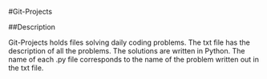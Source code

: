 #Git-Projects

##Description

Git-Projects holds files solving daily coding problems. 
The txt file has the description of all the problems. 
The solutions are written in Python.
The name of each .py file corresponds to the name of the problem written out in the txt file.

